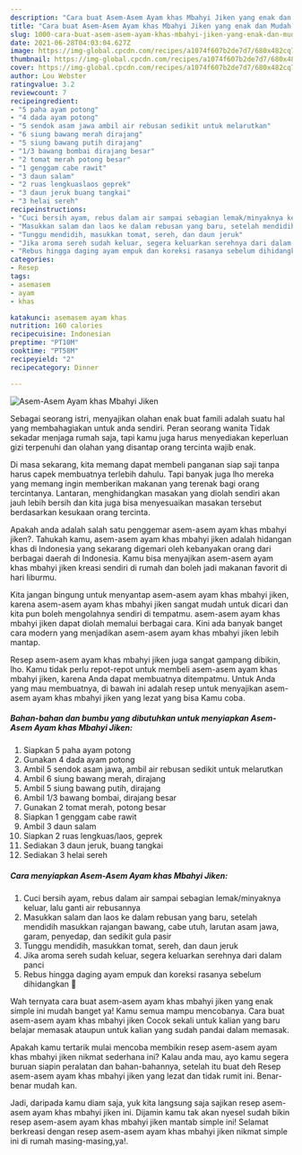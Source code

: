 ```yaml
---
description: "Cara buat Asem-Asem Ayam khas Mbahyi Jiken yang enak dan Mudah Dibuat"
title: "Cara buat Asem-Asem Ayam khas Mbahyi Jiken yang enak dan Mudah Dibuat"
slug: 1000-cara-buat-asem-asem-ayam-khas-mbahyi-jiken-yang-enak-dan-mudah-dibuat
date: 2021-06-28T04:03:04.627Z
image: https://img-global.cpcdn.com/recipes/a1074f607b2de7d7/680x482cq70/asem-asem-ayam-khas-mbahyi-jiken-foto-resep-utama.jpg
thumbnail: https://img-global.cpcdn.com/recipes/a1074f607b2de7d7/680x482cq70/asem-asem-ayam-khas-mbahyi-jiken-foto-resep-utama.jpg
cover: https://img-global.cpcdn.com/recipes/a1074f607b2de7d7/680x482cq70/asem-asem-ayam-khas-mbahyi-jiken-foto-resep-utama.jpg
author: Lou Webster
ratingvalue: 3.2
reviewcount: 7
recipeingredient:
- "5 paha ayam potong"
- "4 dada ayam potong"
- "5 sendok asam jawa ambil air rebusan sedikit untuk melarutkan"
- "6 siung bawang merah dirajang"
- "5 siung bawang putih dirajang"
- "1/3 bawang bombai dirajang besar"
- "2 tomat merah potong besar"
- "1 genggam cabe rawit"
- "3 daun salam"
- "2 ruas lengkuaslaos geprek"
- "3 daun jeruk buang tangkai"
- "3 helai sereh"
recipeinstructions:
- "Cuci bersih ayam, rebus dalam air sampai sebagian lemak/minyaknya keluar, lalu ganti air rebusannya"
- "Masukkan salam dan laos ke dalam rebusan yang baru, setelah mendidih masukkan rajangan bawang, cabe utuh, larutan asam jawa, garam, penyedap, dan sedikit gula pasir"
- "Tunggu mendidih, masukkan tomat, sereh, dan daun jeruk"
- "Jika aroma sereh sudah keluar, segera keluarkan serehnya dari dalam panci"
- "Rebus hingga daging ayam empuk dan koreksi rasanya sebelum dihidangkan 🖤"
categories:
- Resep
tags:
- asemasem
- ayam
- khas

katakunci: asemasem ayam khas 
nutrition: 160 calories
recipecuisine: Indonesian
preptime: "PT10M"
cooktime: "PT58M"
recipeyield: "2"
recipecategory: Dinner

---
```



![Asem-Asem Ayam khas Mbahyi Jiken](https://img-global.cpcdn.com/recipes/a1074f607b2de7d7/680x482cq70/asem-asem-ayam-khas-mbahyi-jiken-foto-resep-utama.jpg)

Sebagai seorang istri, menyajikan olahan enak buat famili adalah suatu hal yang membahagiakan untuk anda sendiri. Peran seorang  wanita Tidak sekadar menjaga rumah saja, tapi kamu juga harus menyediakan keperluan gizi terpenuhi dan olahan yang disantap orang tercinta wajib enak.

Di masa  sekarang, kita memang dapat membeli panganan siap saji tanpa harus capek membuatnya terlebih dahulu. Tapi banyak juga lho mereka yang memang ingin memberikan makanan yang terenak bagi orang tercintanya. Lantaran, menghidangkan masakan yang diolah sendiri akan jauh lebih bersih dan kita juga bisa menyesuaikan masakan tersebut berdasarkan kesukaan orang tercinta. 



Apakah anda adalah salah satu penggemar asem-asem ayam khas mbahyi jiken?. Tahukah kamu, asem-asem ayam khas mbahyi jiken adalah hidangan khas di Indonesia yang sekarang digemari oleh kebanyakan orang dari berbagai daerah di Indonesia. Kamu bisa menyajikan asem-asem ayam khas mbahyi jiken kreasi sendiri di rumah dan boleh jadi makanan favorit di hari liburmu.

Kita jangan bingung untuk menyantap asem-asem ayam khas mbahyi jiken, karena asem-asem ayam khas mbahyi jiken sangat mudah untuk dicari dan kita pun boleh mengolahnya sendiri di tempatmu. asem-asem ayam khas mbahyi jiken dapat diolah memalui berbagai cara. Kini ada banyak banget cara modern yang menjadikan asem-asem ayam khas mbahyi jiken lebih mantap.

Resep asem-asem ayam khas mbahyi jiken juga sangat gampang dibikin, lho. Kamu tidak perlu repot-repot untuk membeli asem-asem ayam khas mbahyi jiken, karena Anda dapat membuatnya ditempatmu. Untuk Anda yang mau membuatnya, di bawah ini adalah resep untuk menyajikan asem-asem ayam khas mbahyi jiken yang lezat yang bisa Kamu coba.

<!--inarticleads1-->

##### Bahan-bahan dan bumbu yang dibutuhkan untuk menyiapkan Asem-Asem Ayam khas Mbahyi Jiken:

1. Siapkan 5 paha ayam potong
1. Gunakan 4 dada ayam potong
1. Ambil 5 sendok asam jawa, ambil air rebusan sedikit untuk melarutkan
1. Ambil 6 siung bawang merah, dirajang
1. Ambil 5 siung bawang putih, dirajang
1. Ambil 1/3 bawang bombai, dirajang besar
1. Gunakan 2 tomat merah, potong besar
1. Siapkan 1 genggam cabe rawit
1. Ambil 3 daun salam
1. Siapkan 2 ruas lengkuas/laos, geprek
1. Sediakan 3 daun jeruk, buang tangkai
1. Sediakan 3 helai sereh




<!--inarticleads2-->

##### Cara menyiapkan Asem-Asem Ayam khas Mbahyi Jiken:

1. Cuci bersih ayam, rebus dalam air sampai sebagian lemak/minyaknya keluar, lalu ganti air rebusannya
1. Masukkan salam dan laos ke dalam rebusan yang baru, setelah mendidih masukkan rajangan bawang, cabe utuh, larutan asam jawa, garam, penyedap, dan sedikit gula pasir
1. Tunggu mendidih, masukkan tomat, sereh, dan daun jeruk
1. Jika aroma sereh sudah keluar, segera keluarkan serehnya dari dalam panci
1. Rebus hingga daging ayam empuk dan koreksi rasanya sebelum dihidangkan 🖤




Wah ternyata cara buat asem-asem ayam khas mbahyi jiken yang enak simple ini mudah banget ya! Kamu semua mampu mencobanya. Cara buat asem-asem ayam khas mbahyi jiken Cocok sekali untuk kalian yang baru belajar memasak ataupun untuk kalian yang sudah pandai dalam memasak.

Apakah kamu tertarik mulai mencoba membikin resep asem-asem ayam khas mbahyi jiken nikmat sederhana ini? Kalau anda mau, ayo kamu segera buruan siapin peralatan dan bahan-bahannya, setelah itu buat deh Resep asem-asem ayam khas mbahyi jiken yang lezat dan tidak rumit ini. Benar-benar mudah kan. 

Jadi, daripada kamu diam saja, yuk kita langsung saja sajikan resep asem-asem ayam khas mbahyi jiken ini. Dijamin kamu tak akan nyesel sudah bikin resep asem-asem ayam khas mbahyi jiken mantab simple ini! Selamat berkreasi dengan resep asem-asem ayam khas mbahyi jiken nikmat simple ini di rumah masing-masing,ya!.

